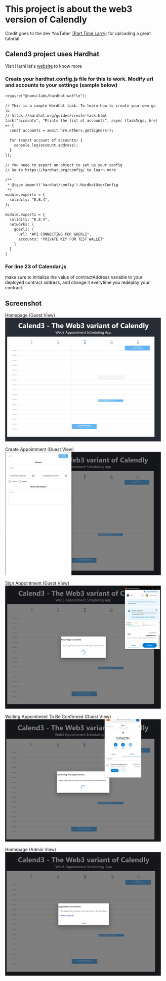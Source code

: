 # This project is about the web3 version of Calendly
Credit goes to the dev YouTuber [(Part Time Larry)](https://www.youtube.com/channel/UCY2ifv8iH1Dsgjrz-h3lWLQ) for uploading a great tutorial


## Calend3 project uses Hardhat
Visit HarhHat's [website](https://hardhat.org/getting-started/) to know more

### Create your hardhat.config.js file for this to work. Modify url and accounts to your settings (sample below)
```shell
require("@nomiclabs/hardhat-waffle");

// This is a sample Hardhat task. To learn how to create your own go to
// https://hardhat.org/guides/create-task.html
task("accounts", "Prints the list of accounts", async (taskArgs, hre) => {
  const accounts = await hre.ethers.getSigners();

  for (const account of accounts) {
    console.log(account.address);
  }
});

// You need to export an object to set up your config
// Go to https://hardhat.org/config/ to learn more

/**
 * @type import('hardhat/config').HardhatUserConfig
 */
module.exports = {
  solidity: "0.8.4",
};

module.exports = {
  solidity: "0.8.4",
  networks: {
    goerli: {
      url: "API CONNECTING FOR GOERLI",
      accounts: "PRIVATE KEY FOR TEST WALLET"
    }
  }
}
```

### For line 23 of Calendar.js
make sure to initialize the value of contractAddress variable to your deployed contract address,
and change it everytime you redeploy your contract

## Screenshot
Homepage (Guest View)
![Alt text](/screenshots/1.JPG?raw=true "Guest - Homepage")

Create Appointment (Guest View)
![Alt text](/screenshots/2.JPG?raw=true "Guest - Create Appointment")  

Sign Appointment (Guest View)
![Alt text](/screenshots/3.JPG?raw=true "Guest - Sign Appointment")  

Waiting Appointment To Be Confirmed (Guest View)
![Alt text](/screenshots/4.JPG?raw=true "Guest - Confirming Appointment in Blockchain")  

Homepage (Admin View)
![Alt text](/screenshots/5.JPG?raw=true "Admin - Homepage")  